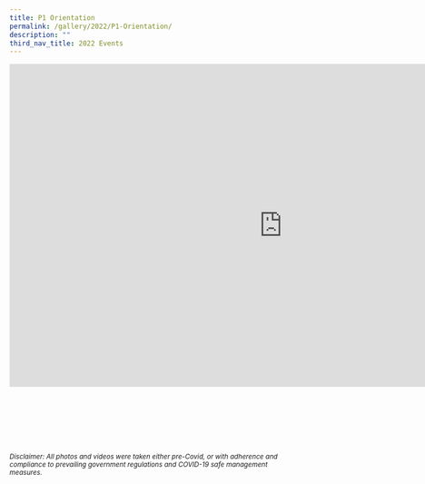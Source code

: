 ```yaml
---
title: P1 Orientation
permalink: /gallery/2022/P1-Orientation/
description: ""
third_nav_title: 2022 Events
---
```



<iframe allowfullscreen="true" height="569" width="960" frameborder="0" src="https://docs.google.com/presentation/d/e/2PACX-1vT8k-0YwQxc7xSsf2xjbc6uHV5ThFeFuCFA6kbEC81lTpisgEoumDcSOV6g4Tj7F8ZMwzT8f20kIU2z/embed?start=true&amp;loop=true&amp;delayms=5000"></iframe>


<br><br><br><br><br><br>
<sup>_Disclaimer: All photos and videos were taken either pre-Covid, or with adherence and compliance to prevailing government regulations and COVID-19 safe management measures._</sup>
